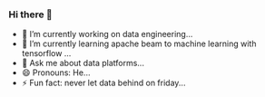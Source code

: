 ### Hi there 👋

<!--
**diegomarcello/diegomarcello** is a ✨ _special_ ✨ repository because its `README.md` (this file) appears on your GitHub profile.

Here are some ideas to get you started:

- 🔭 I’m currently working on ...
- 🌱 I’m currently learning ...
- 👯 I’m looking to collaborate on ...
- 🤔 I’m looking for help with ...
- 💬 Ask me about ...
- 📫 How to reach me: ...
- 😄 Pronouns: ...
- ⚡ Fun fact: ...
-->
- 🔭 I’m currently working on data engineering...
- 🌱 I’m currently learning apache beam to machine learning with tensorflow ...
- 💬 Ask me about data platforms...
- 😄 Pronouns: He...
- ⚡ Fun fact: never let data behind on friday...

